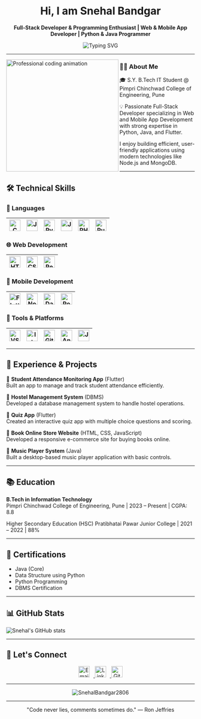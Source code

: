 
<h1 align="center">
  <b>Hi, I am Snehal Bandgar</b>
</h1>
<p align="center">
  <b>Full-Stack Developer & Programming Enthusiast | Web & Mobile App Developer | Python & Java Programmer</b>
</p>
<p align="center">
  <img src="https://readme-typing-svg.herokuapp.com?font=Fira+Code&size=24&pause=1000&center=true&vCenter=true&width=600&lines=Always+learning+something+new+🚀" alt="Typing SVG" />
</p>


---

<img align="left" src="https://user-images.githubusercontent.com/55389276/140866485-8fb1c876-9a8f-4d6a-98dc-08c4981eaf70.gif" alt="Professional coding animation" width="300" />
   

### 👨‍💻 About Me

🎓 S.Y. B.Tech IT Student @ Pimpri Chinchwad College of Engineering, Pune

💡 Passionate Full-Stack Developer specializing in Web and Mobile App Development with strong expertise in Python, Java, and Flutter.

I enjoy building efficient, user-friendly applications using modern technologies like Node.js and MongoDB.



---

## 🛠️ Technical Skills

### 📜 Languages  
| <img src="https://cdn.jsdelivr.net/gh/devicons/devicon/icons/c/c-original.svg" alt="C" width="30" height="30"/> | <img src="https://cdn.jsdelivr.net/gh/devicons/devicon/icons/java/java-original.svg" alt="Java" width="30" height="30"/> | <img src="https://cdn.jsdelivr.net/gh/devicons/devicon/icons/python/python-original.svg" alt="Python" width="30" height="30"/> | <img src="https://cdn.jsdelivr.net/gh/devicons/devicon/icons/javascript/javascript-original.svg" alt="JavaScript" width="30" height="30"/> | <img src="https://cdn.jsdelivr.net/gh/devicons/devicon/icons/php/php-original.svg" alt="PHP" width="30" height="30"/> | <img src="https://cdn.jsdelivr.net/gh/devicons/devicon/icons/rust/rust-plain.svg" alt="Rust" width="30" height="30"/> |
|---|---|---|---|---|---|

### 🌐 Web Development  
| <img src="https://cdn.jsdelivr.net/gh/devicons/devicon/icons/html5/html5-original.svg" alt="HTML5" width="30" height="30"/> | <img src="https://cdn.jsdelivr.net/gh/devicons/devicon/icons/css3/css3-original.svg" alt="CSS3" width="30" height="30"/> | <img src="https://cdn.jsdelivr.net/gh/devicons/devicon/icons/react/react-original.svg" width="30" height="30" alt="React"/> |
|---|---|---|

### 📱 Mobile Development  
| <img src="https://cdn.jsdelivr.net/gh/devicons/devicon/icons/flutter/flutter-original.svg" alt="Flutter" width="30" height="30"/> | <img src="https://cdn.jsdelivr.net/gh/devicons/devicon/icons/nodejs/nodejs-original.svg" alt="Node.js" width="30" height="30"/> | <img src="https://cdn.jsdelivr.net/gh/devicons/devicon/icons/dart/dart-original.svg" alt="Dart" width="30" height="30"/> | <img src="https://cdn.jsdelivr.net/gh/devicons/devicon/icons/postman/postman-original.svg" alt="Postman" width="30" height="30"/> |
|---|---|---|---|

### 🧰 Tools & Platforms  
| <img src="https://cdn.jsdelivr.net/gh/devicons/devicon/icons/vscode/vscode-original.svg" alt="VS Code" width="30" height="30"/> | <img src="https://cdn.jsdelivr.net/gh/devicons/devicon/icons/intellij/intellij-original.svg" alt="IntelliJ IDEA" width="30" height="30"/> | <img src="https://cdn.jsdelivr.net/gh/devicons/devicon/icons/github/github-original.svg" alt="GitHub" width="30" height="30"/> | <img src="https://cdn.jsdelivr.net/gh/devicons/devicon/icons/androidstudio/androidstudio-original.svg" alt="Android Studio" width="30" height="30"/> | <img src="https://cdn.jsdelivr.net/gh/devicons/devicon/icons/jupyter/jupyter-original.svg" alt="Jupyter" width="30" height="30"/> |
|---|---|---|---|---|

---

## 💼 Experience & Projects

🔹 **Student Attendance Monitoring App** (Flutter)  
Built an app to manage and track student attendance efficiently.

🔹 **Hostel Management System** (DBMS)  
Developed a database management system to handle hostel operations.

🔹 **Quiz App** (Flutter)  
Created an interactive quiz app with multiple choice questions and scoring.

🔹 **Book Online Store Website** (HTML, CSS, JavaScript)  
Developed a responsive e-commerce site for buying books online.

🔹 **Music Player System** (Java)  
Built a desktop-based music player application with basic controls.

---

## 📚 Education

**B.Tech in Information Technology**  
Pimpri Chinchwad College of Engineering, Pune | 2023 – Present | CGPA: 8.8

Higher Secondary Education (HSC)
Pratibhatai Pawar Junior College | 2021 – 2022 | 88%

---

## 📜 Certifications

- Java (Core)  
- Data Structure using Python
- Python Programming
- DBMS Certification

---

## 📊 GitHub Stats

![Snehal's GitHub stats](https://github-readme-stats.vercel.app/api?username=SnehalBandgar2806&show_icons=true&theme=radical)

---

## 🤝 Let's Connect

<div align="center">
  <a href="mailto:snehalbandgar2806@gmail.com" target="_blank" rel="noopener noreferrer">
    <img src="https://img.shields.io/badge/Email-D14836?style=flat&logo=gmail&logoColor=white" alt="Email" height="30" style="margin-right: 10px;" />
  </a>
  <a href="https://www.linkedin.com/in/snehal-bandgar-0556a331a/" target="_blank" rel="noopener noreferrer">
    <img src="https://img.shields.io/badge/LinkedIn-0077B5?style=flat&logo=linkedin&logoColor=white" alt="LinkedIn" height="30" style="margin-right: 10px;" />
  </a>
  <a href="https://github.com/SnehalBandgar2806" target="_blank" rel="noopener noreferrer">
    <img src="https://img.shields.io/badge/GitHub-181717?style=flat&logo=github&logoColor=white" alt="GitHub" height="30" />
  </a>
</div>

---

<p align="center">
  <img src="https://komarev.com/ghpvc/?username=SnehalBandgar2806&label=Profile%20views&color=0e75b6&style=flat" alt="SnehalBandgar2806" />
</p>

---
<p align="center">
 "Code never lies, comments sometimes do." — Ron Jeffries
</p>

